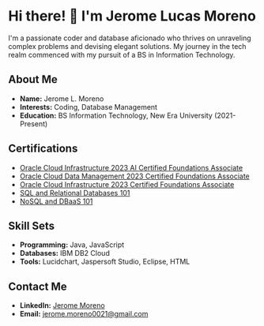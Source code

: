 # Hi there! 👋 I'm Jerome Lucas Moreno

I'm a passionate coder and database aficionado who thrives on unraveling complex problems and devising elegant solutions. My journey in the tech realm commenced with my pursuit of a BS in Information Technology.

## About Me
- **Name:** Jerome L. Moreno
- **Interests:** Coding, Database Management
- **Education:** BS Information Technology, New Era University (2021-Present)

## Certifications
- [Oracle Cloud Infrastructure 2023 AI Certified Foundations Associate](https://catalog-education.oracle.com/pls/certview/sharebadge?id=F992841B78F58AC821C5C617D8F223254AFEBFBD89D85842658D7922F67FD696)
- [Oracle Cloud Data Management 2023 Certified Foundations Associate](https://catalog-education.oracle.com/pls/certview/sharebadge?id=AB33C54E2FCD7490922CFFB33DF913EF1411C9941D45F37CD85CD7134A77C1A2)
- [Oracle Cloud Infrastructure 2023 Certified Foundations Associate](https://catalog-education.oracle.com/pls/certview/sharebadge?id=A2B6F57DD615BE0F42D16A7B78F9756B3FD4D8D222B0F684515FC78C4C89CC34)
- [SQL and Relational Databases 101](https://courses.cognitiveclass.ai/certificates/2bf890fa7618443fb2c6bdfcbc8a90ef)
- [NoSQL and DBaaS 101](https://courses.cognitiveclass.ai/certificates/f3b163f02d48448582584b774eb7b321)

## Skill Sets
- **Programming:** Java, JavaScript
- **Databases:** IBM DB2 Cloud
- **Tools:** Lucidchart, Jaspersoft Studio, Eclipse, HTML

## Contact Me
- **LinkedIn:** [Jerome Moreno](https://www.linkedin.com/in/jerome-moreno-00b43b2a4/?lipi=urn%3Ali%3Apage%3Ad_flagship3_feed%3BaAf%2FMFIeRI6%2FFfEV0ChDoA%3D%3D)
- **Email:** jerome.moreno0021@gmail.com
